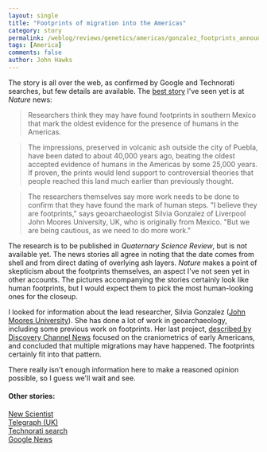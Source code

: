 ```yaml
---
layout: single 
title: "Footprints of migration into the Americas" 
category: story
permalink: /weblog/reviews/genetics/americas/gonzalez_footprints_announcement_2005.html
tags: [America] 
comments: false 
author: John Hawks 
---
```



<p>
The story is all over the web, as confirmed by Google and Technorati searches, but few details are available. The <a href="http://www.nature.com/news/2005/050704/full/050704-4.html">best story</a> I've seen yet is at <i>Nature</i> news: 
</p>

<blockquote>Researchers think they may have found footprints in southern Mexico that mark the oldest evidence for the presence of humans in the Americas. </blockquote>

<blockquote>The impressions, preserved in volcanic ash outside the city of Puebla, have been dated to about 40,000 years ago, beating the oldest accepted evidence of humans in the Americas by some 25,000 years. If proven, the prints would lend support to controversial theories that people reached this land much earlier than previously thought.</blockquote>

<blockquote>The researchers themselves say more work needs to be done to confirm that they have found the mark of human steps. "I believe they are footprints," says geoarchaeologist Silvia Gonzalez of Liverpool John Moores University, UK, who is originally from Mexico. "But we are being cautious, as we need to do more work."</blockquote>

<p>
The research is to be published in <i>Quaternary Science Review</i>, but is not available yet. The news stories all agree in noting that the date comes from shell and from direct dating of overlying ash layers. <i>Nature</i> makes a point of skepticism about the footprints themselves, an aspect I've not seen yet in other accounts. The pictures accompanying the stories certainly look like human footprints, but I would expect them to pick the most human-looking ones for the closeup. 
</p>

<p>
I looked for information about the lead researcher, Silvia Gonzalez (<a href="http://cwis.livjm.ac.uk/bie/Research/Research_Staff/Bio_Anth/Gonzalez.htm">John Moores University</a>). She has done a lot of work in geoarchaeology, including some previous work on footprints. Her last project, <a href="http://dsc.discovery.com/news/briefs/20040906/firstamerican.html">described by Discovery Channel News</a> focused on the craniometrics of early Americans, and concluded that multiple migrations may have happened. The footprints certainly fit into that pattern. 
</p>

<p>
There really isn't enough information here to make a reasoned opinion possible, so I guess we'll wait and see. 
</p>

<h4>Other stories:</h4>

<p>
<a href="http://www.newscientist.com/article.ns?id=dn7627&feedId=online-news_rss091">New Scientist</a>
 <br />
 <a href="http://www.telegraph.co.uk/news/main.jhtml?xml=/news/2005/07/05/wfoot05.xml&sSheet=/news/2005/07/05/ixworld.html">Telegraph (UK)</a>
 <br />
 <a href="http://www.technorati.com/search/footprints%20mexico">Technorati search</a>
 <br />
 <a href="http://news.google.com/news?hl=en&ned=us&q=footprints+mexico&btnG=Search+News">Google News</a>

